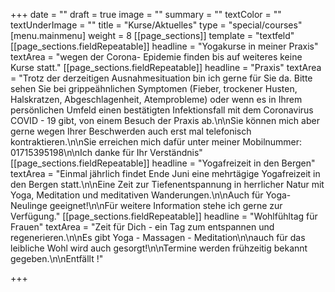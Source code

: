 +++
date = ""
draft = true
image = ""
summary = ""
textColor = ""
textUnderImage = ""
title = "Kurse/Aktuelles"
type = "special/courses"
[menu.mainmenu]
weight = 8
[[page_sections]]
template = "textfeld"
[[page_sections.fieldRepeatable]]
headline = "Yogakurse in meiner Praxis"
textArea = "wegen der Corona- Epidemie finden bis auf weiteres keine Kurse statt."
[[page_sections.fieldRepeatable]]
headline = "Praxis"
textArea = "Trotz der derzeitigen Ausnahmesituation bin ich gerne für Sie da. Bitte sehen Sie bei grippeähnlichen Symptomen (Fieber, trockener Husten, Halskratzen, Abgeschlagenheit, Atemprobleme) oder wenn es in Ihrem persönlichen Umfeld einen bestätigten Infektionsfall mit dem Coronavirus COVID - 19 gibt, von einem Besuch der Praxis ab.\n\nSie können mich aber gerne wegen Ihrer Beschwerden auch erst mal telefonisch kontraktieren.\n\nSie erreichen mich dafür unter meiner Mobilnummer: 01715395198\n\nIch danke für Ihr Verständnis"
[[page_sections.fieldRepeatable]]
headline = "Yogafreizeit in den Bergen"
textArea = "Einmal jährlich findet Ende Juni eine mehrtägige Yogafreizeit in den Bergen statt.\n\nEine Zeit zur Tiefenentspannung in herrlicher Natur mit Yoga, Meditation und meditativen Wanderungen.\n\nAuch für Yoga- Neulinge geeignet!\n\nFür weitere Information stehe ich gerne zur Verfügung."
[[page_sections.fieldRepeatable]]
headline = "Wohlfühltag für Frauen"
textArea = "Zeit für Dich - ein Tag zum entspannen und regenerieren.\n\nEs gibt Yoga - Massagen - Meditation\n\nauch für das leibliche Wohl wird auch gesorgt!\n\nTermine werden frühzeitig bekannt gegeben.\n\nEntfällt !"

+++